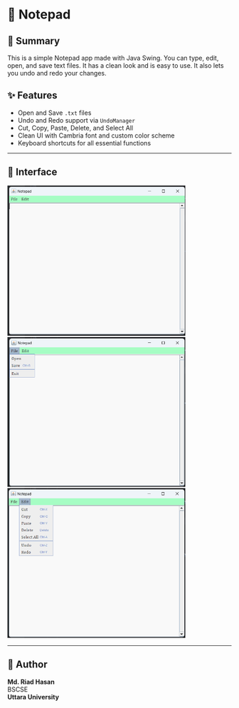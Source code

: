 # 📝 Notepad

## 📌 Summary

This is a simple Notepad app made with Java Swing. You can type, edit, open, and save text files. It has a clean look and is easy to use. It also lets you undo and redo your changes.

## ✨ Features

- Open and Save `.txt` files
- Undo and Redo support via `UndoManager`
- Cut, Copy, Paste, Delete, and Select All
- Clean UI with Cambria font and custom color scheme
- Keyboard shortcuts for all essential functions

---

## 📸 Interface

<img src="img1.png" width="400"/>

<img src="img2.png" width="400"/>

<img src="img3.png" width="400"/>

---

## 👤 Author

**Md. Riad Hasan**  
BSCSE  
**Uttara University** 

